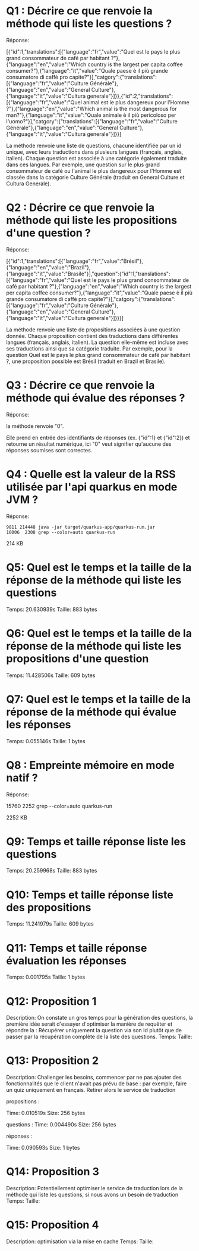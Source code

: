 # Q1 : Décrire ce que renvoie la méthode qui liste les questions ?
Réponse:

[{"id":1,"translations":[{"language":"fr","value":"Quel est le pays le plus grand consommateur de café par habitant ?"},{"language":"en","value":"Which country is the largest per capita coffee consumer?"},{"language":"it","value":"Quale paese è il più grande consumatore di caffè pro capite?"}],"catgory":{"translations":[{"language":"fr","value":"Culture Générale"},{"language":"en","value":"General Culture"},{"language":"it","value":"Cultura generale"}]}},{"id":2,"translations":[{"language":"fr","value":"Quel animal est le plus dangereux pour l’Homme ?"},{"language":"en","value":"Which animal is the most dangerous for man?"},{"language":"it","value":"Quale animale è il più pericoloso per l'uomo?"}],"catgory":{"translations":[{"language":"fr","value":"Culture Générale"},{"language":"en","value":"General Culture"},{"language":"it","value":"Cultura generale"}]}}]

La méthode renvoie une liste de questions, chacune identifiée par un id unique, avec leurs traductions dans plusieurs langues (français, anglais, italien). Chaque question est associée à une catégorie également traduite dans ces langues. Par exemple, une question sur le plus grand consommateur de café ou l'animal le plus dangereux pour l'Homme est classée dans la catégorie Culture Générale (traduit en General Culture et Cultura Generale).

# Q2 : Décrire ce que renvoie la méthode qui liste les propositions d'une question ?
Réponse:

[{"id":1,"translations":[{"language":"fr","value":"Brésil"},{"language":"en","value":"Brazil"},{"language":"it","value":"Brasile"}],"question":{"id":1,"translations":[{"language":"fr","value":"Quel est le pays le plus grand consommateur de café par habitant ?"},{"language":"en","value":"Which country is the largest per capita coffee consumer?"},{"language":"it","value":"Quale paese è il più grande consumatore di caffè pro capite?"}],"catgory":{"translations":[{"language":"fr","value":"Culture Générale"},{"language":"en","value":"General Culture"},{"language":"it","value":"Cultura generale"}]}}}]

La méthode renvoie une liste de propositions associées à une question donnée. Chaque proposition contient des traductions dans différentes langues (français, anglais, italien). La question elle-même est incluse avec ses traductions ainsi que sa catégorie traduite. Par exemple, pour la question Quel est le pays le plus grand consommateur de café par habitant ?, une proposition possible est Brésil (traduit en Brazil et Brasile).

# Q3 : Décrire ce que renvoie la méthode qui évalue des réponses ?
Réponse:

la méthode renvoie "0".

Elle prend en entrée des identifiants de réponses (ex. {"id":1} et {"id":2}) et retourne un résultat numérique, ici "0" veut signifier qu'aucune des réponses soumises sont correctes.

# Q4 : Quelle est la valeur de la RSS utilisée par l'api quarkus en mode JVM ?
Réponse:

    9811 214448 java -jar target/quarkus-app/quarkus-run.jar
    10006  2308 grep --color=auto quarkus-run

214 KB

# Q5: Quel est le temps et la taille de la réponse  de la méthode qui liste les questions
Temps: 20.630939s
Taille: 883 bytes


# Q6: Quel est le temps et la taille de la réponse  de la méthode qui liste les propositions d'une question
Temps: 11.428506s
Taille: 609 bytes

# Q7: Quel est le temps et la taille de la réponse  de la méthode qui évalue les réponses
Temps: 0.055146s
Taille: 1 bytes 

# Q8 : Empreinte mémoire en mode natif ?
Réponse:

  15760  2252 grep --color=auto quarkus-run

  2252 KB

# Q9: Temps et  taille  réponse   liste les questions
Temps: 20.259968s
Taille: 883 bytes

# Q10: Temps et  taille  réponse  liste des propositions
Temps: 11.241979s
Taille: 609 bytes

# Q11: Temps et  taille  réponse  évaluation les réponses
Temps: 0.001795s
Taille: 1 bytes


# Q12:  Proposition 1
Description: On constate un gros temps pour la génération des questions, la première idée serait d'essayer d'optimiser la manière de requêter et répondre la  : Récupérer
uniquement la question via son Id plutôt que de passer par la récupération complète de la liste des questions.
Temps:
Taille:

# Q13:  Proposition 2
Description: Challenger les besoins, commencer par ne pas ajouter des fonctionnalités que le client n'avait pas prévu de base : par exemple, faire un quiz uniquement en français. Retirer alors le service de traduction

propositions : 

Time: 0.010519s
Size: 256 bytes

questions :
Time: 0.004490s
Size: 256 bytes

réponses : 

Time: 0.090593s
Size: 1 bytes


# Q14:  Proposition 3
Description: Potentiellement optimiser le service de traduction lors de la méthode qui liste les questions, si nous avons un besoin de traduction
Temps:
Taille:

# Q15:  Proposition 4
Description: optimisation via la mise en cache
Temps:
Taille: